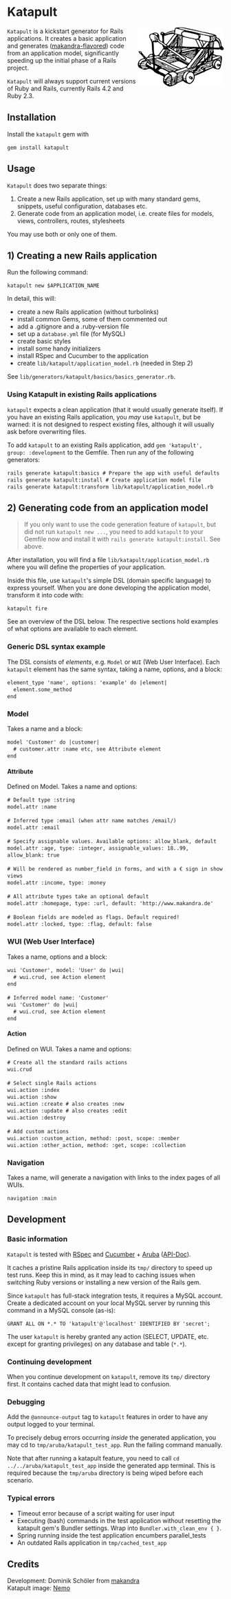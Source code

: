 # Katapult

<img src="katapult.png" width="200px" align="right" />


`Katapult` is a kickstart generator for Rails applications. It creates a basic
application and generates ([makandra-flavored](https://leanpub.com/growing-rails))
code from an application model, significantly speeding up the initial phase of a
Rails project.

`Katapult` will always support current versions of Ruby and Rails, currently
Rails 4.2 and Ruby 2.3.


## Installation

Install the `katapult` gem with

    gem install katapult


## Usage

`Katapult` does two separate things:

1. Create a new Rails application, set up with many standard gems, snippets,
   useful configuration, databases etc.
2. Generate code from an application model, i.e. create files for models, views,
   controllers, routes, stylesheets

You may use both or only one of them.


## 1) Creating a new Rails application

Run the following command:

    katapult new $APPLICATION_NAME

In detail, this will:
 
- create a new Rails application (without turbolinks)
- install common Gems, some of them commented out
- add a .gitignore and a .ruby-version file
- set up a `database.yml` file (for MySQL)
- create basic styles
- install some handy initializers
- install RSpec and Cucumber to the application
- create `lib/katapult/application_model.rb` (needed in Step 2)

See `lib/generators/katapult/basics/basics_generator.rb`.

### Using Katapult in existing Rails applications
`katapult` expects a clean application (that it would usually generate itself).
If you have an existing Rails application, you *may* use `katapult`, but be
warned: it is not designed to respect existing files, although it will usually
ask before overwriting files.

To add `katapult` to an existing Rails application, add
`gem 'katapult', group: :development` to the Gemfile. Then run any of the
following generators:

    rails generate katapult:basics # Prepare the app with useful defaults
    rails generate katapult:install # Create application model file
    rails generate katapult:transform lib/katapult/application_model.rb


## 2) Generating code from an application model

> If you only want to use the code generation feature of `katapult`, but did not
> run `katapult new ...`, you need to add `katapult` to your Gemfile now and
> install it with `rails generate katapult:install`. See above.

After installation, you will find a file `lib/katapult/application_model.rb`
where you will define the properties of your application.

Inside this file, use `katapult`'s simple DSL (domain specific language) to
express yourself. When you are done developing the application model, transform
it into code with:

    katapult fire

See an overview of the DSL below. The respective sections hold examples of what
options are available to each element.

### Generic DSL syntax example
The DSL consists of _elements_, e.g. `Model` or `WUI` (Web User Interface). Each
`katapult` element has the same syntax, taking a name, options, and a block:

    element_type 'name', options: 'example' do |element|
      element.some_method
    end


### Model
Takes a name and a block:

    model 'Customer' do |customer|
      # customer.attr :name etc, see Attribute element
    end


#### Attribute
Defined on Model. Takes a name and options:

    # Default type :string
    model.attr :name
    
    # Inferred type :email (when attr name matches /email/)
    model.attr :email
    
    # Specify assignable values. Available options: allow_blank, default
    model.attr :age, type: :integer, assignable_values: 18..99, allow_blank: true
    
    # Will be rendered as number_field in forms, and with a € sign in show views
    model.attr :income, type: :money
    
    # All attribute types take an optional default
    model.attr :homepage, type: :url, default: 'http://www.makandra.de'
    
    # Boolean fields are modeled as flags. Default required!
    model.attr :locked, type: :flag, default: false


### WUI (Web User Interface)
Takes a name, options and a block:

    wui 'Customer', model: 'User' do |wui|
      # wui.crud, see Action element
    end

    # Inferred model name: 'Customer'
    wui 'Customer' do |wui|
      # wui.crud, see Action element
    end


#### Action
Defined on WUI. Takes a name and options:

    # Create all the standard rails actions
    wui.crud

    # Select single Rails actions
    wui.action :index
    wui.action :show
    wui.action :create # also creates :new
    wui.action :update # also creates :edit
    wui.action :destroy
    
    # Add custom actions
    wui.action :custom_action, method: :post, scope: :member
    wui.action :other_action, method: :get, scope: :collection
    

### Navigation
Takes a name, will generate a navigation with links to the index pages of all
WUIs.

    navigation :main


## Development

### Basic information
`Katapult` is tested with [RSpec](http://rspec.info/) and
[Cucumber](https://cucumber.io/) + [Aruba](https://github.com/cucumber/aruba)
([API-Doc](http://www.rubydoc.info/github/cucumber/aruba/master/)).

It caches a pristine Rails application inside its `tmp/` directory to
speed up test runs. Keep this in mind, as it may lead to caching issues when
switching Ruby versions or installing a new version of the Rails gem.

Since `katapult` has full-stack integration tests, it requires a MySQL account.
Create a dedicated account on your local MySQL server by running this command in
a MySQL console (as-is):

    GRANT ALL ON *.* TO 'katapult'@'localhost' IDENTIFIED BY 'secret';

The user `katapult` is hereby granted any action (SELECT, UPDATE, etc. except
for granting privileges) on any database and table (`*.*`).

### Continuing development
When you continue development on `katapult`, remove its `tmp/` directory first.
It contains cached data that might lead to confusion.

### Debugging
Add the `@announce-output` tag to `katapult` features in order to have any output
logged to your terminal.

To precisely debug errors occurring _inside_ the generated application, you may
cd to `tmp/aruba/katapult_test_app`. Run the failing command manually.

Note that after running a katapult feature, you need to call
`cd ../../aruba/katapult_test_app` inside the generated app terminal. This is
required because the `tmp/aruba` directory is being wiped before each scenario.

### Typical errors
- Timeout error because of a script waiting for user input
- Executing (bash) commands in the test application without resetting the
  katapult gem's Bundler settings. Wrap into `Bundler.with_clean_env { }`.
- Spring running inside the test application encumbers parallel_tests
- An outdated Rails application in `tmp/cached_test_app`


## Credits

Development: Dominik Schöler from [makandra](makandra.com)<br />
Katapult image: [Nemo](http://pixabay.com/de/katapult-30061)
